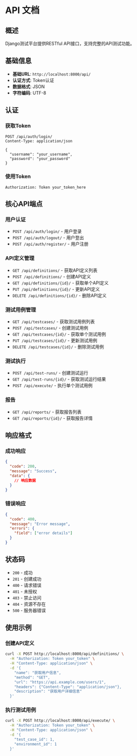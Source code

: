 # API 文档

## 概述

Django测试平台提供RESTful API接口，支持完整的API测试功能。

## 基础信息

- **基础URL**: `http://localhost:8000/api/`
- **认证方式**: Token认证
- **数据格式**: JSON
- **字符编码**: UTF-8

## 认证

### 获取Token
```http
POST /api/auth/login/
Content-Type: application/json

{
  "username": "your_username",
  "password": "your_password"
}
```

### 使用Token
```http
Authorization: Token your_token_here
```

## 核心API端点

### 用户认证
- `POST /api/auth/login/` - 用户登录
- `POST /api/auth/logout/` - 用户登出
- `POST /api/auth/register/` - 用户注册

### API定义管理
- `GET /api/definitions/` - 获取API定义列表
- `POST /api/definitions/` - 创建API定义
- `GET /api/definitions/{id}/` - 获取单个API定义
- `PUT /api/definitions/{id}/` - 更新API定义
- `DELETE /api/definitions/{id}/` - 删除API定义

### 测试用例管理
- `GET /api/testcases/` - 获取测试用例列表
- `POST /api/testcases/` - 创建测试用例
- `GET /api/testcases/{id}/` - 获取单个测试用例
- `PUT /api/testcases/{id}/` - 更新测试用例
- `DELETE /api/testcases/{id}/` - 删除测试用例

### 测试执行
- `POST /api/test-runs/` - 创建测试运行
- `GET /api/test-runs/{id}/` - 获取测试运行结果
- `POST /api/execute/` - 执行单个测试用例

### 报告
- `GET /api/reports/` - 获取报告列表
- `GET /api/reports/{id}/` - 获取报告详情

## 响应格式

### 成功响应
```json
{
  "code": 200,
  "message": "Success",
  "data": {
    // 响应数据
  }
}
```

### 错误响应
```json
{
  "code": 400,
  "message": "Error message",
  "errors": {
    "field": ["error details"]
  }
}
```

## 状态码

- `200` - 成功
- `201` - 创建成功
- `400` - 请求错误
- `401` - 未授权
- `403` - 禁止访问
- `404` - 资源不存在
- `500` - 服务器错误

## 使用示例

### 创建API定义
```bash
curl -X POST http://localhost:8000/api/definitions/ \
  -H "Authorization: Token your_token" \
  -H "Content-Type: application/json" \
  -d '{
    "name": "获取用户信息",
    "method": "GET",
    "url": "https://api.example.com/users/1",
    "headers": {"Content-Type": "application/json"},
    "description": "获取用户详细信息"
  }'
```

### 执行测试用例
```bash
curl -X POST http://localhost:8000/api/execute/ \
  -H "Authorization: Token your_token" \
  -H "Content-Type: application/json" \
  -d '{
    "test_case_id": 1,
    "environment_id": 1
  }'
```